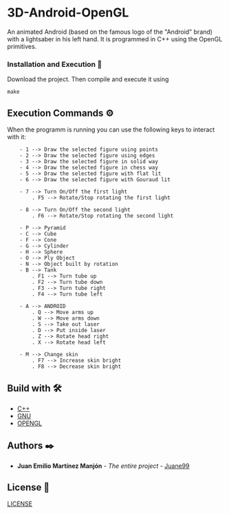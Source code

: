 # 3D-Android-OpenGL
An animated Android (based on the famous logo of the "Android" brand) with a lightsaber in his left hand. It is programmed in C++ using the OpenGL primitives.

### Installation and Execution 🔧

Download the project. Then compile and execute it using

```
make
```

## Execution Commands ⚙️

When the programm is running you can use the following keys to interact with it:

```
    - 1 --> Draw the selected figure using points
    - 2 --> Draw the selected figure using edges
    - 3 --> Draw the selected figure in solid way
    - 4 --> Draw the selected figure in chess way
    - 5 --> Draw the selected figure with flat lit
    - 6 --> Draw the selected figure with Gouraud lit
    
    - 7 --> Turn On/Off the first light
        . F5 --> Rotate/Stop rotating the first light

    - 8 --> Turn On/Off the second light
        . F6 --> Rotate/Stop rotating the second light

    - P --> Pyramid
    - C --> Cube
    - F --> Cone
    - G --> Cylinder
    - H --> Sphere
    - O --> Ply Object
    - N --> Object built by rotation
    - B --> Tank
        . F1 --> Turn tube up
        . F2 --> Turn tube down
        . F3 --> Turn tube right
        . F4 --> Turn tube left
    
    - A --> ANDROID
        . Q --> Move arms up
        . W --> Move arms down
        . S --> Take out laser
        . D --> Put inside laser
        . Z --> Rotate head right
        . X --> Rotate head left
        
    - M --> Change skin
        . F7 --> Increase skin bright
        . F8 --> Decrease skin bright

```

## Build with 🛠️

* [C++](http://www.cplusplus.com) 
* [GNU](https://www.gnu.org) 
* [OPENGL](https://www.opengl.org) 

## Authors ✒️

* **Juan Emilio Martínez Manjón** - *The entire project* - [Juane99](https://github.com/Juane99)


## License 📄

[LICENSE](LICENSE) 
